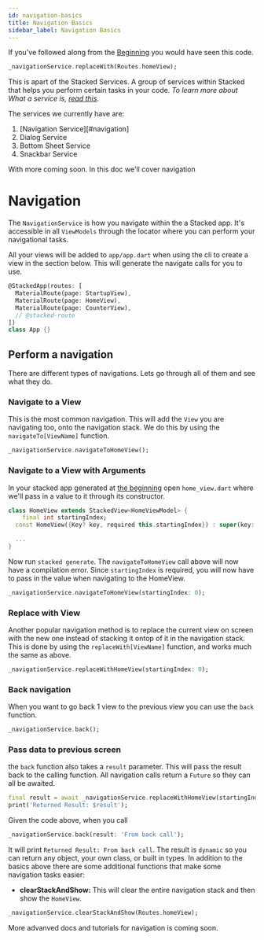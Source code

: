 ```yaml
---
id: navigation-basics
title: Navigation Basics
sidebar_label: Navigation Basics
---
```


If you've followed along from the [Beginning](./00-overview.md) you would have seen this code. 

```dart
_navigationService.replaceWith(Routes.homeView);
```

This is apart of the Stacked Services. A group of services within Stacked that helps you perform certain tasks in your code. _To learn more about What a service is, [read this](/basics-in-depth/services.md)_. 

The services we currently have are:

1. [Navigation Service][#navigation]
2. Dialog Service
3. Bottom Sheet Service
4. Snackbar Service

With more coming soon. In this doc we'll cover navigation

# Navigation

The `NavigationService` is how you navigate within the a Stacked app. It's accessible in all `ViewModels` through the locator where you can perform your navigational tasks. 

All your views will be added to `app/app.dart` when using the cli to create a view in the section below. This will generate the navigate calls for you to use.

```dart lib/app/app.dart
@StackedApp(routes: [
  MaterialRoute(page: StartupView),
  MaterialRoute(page: HomeView),
  MaterialRoute(page: CounterView),
  // @stacked-route
])
class App {}
```

## Perform a navigation

There are different types of navigations. Lets go through all of them and see what they do. 

### Navigate to a View

This is the most common navigation. This will add the `View` you are navigating too, onto the navigation stack. We do this by using the `navigateTo[ViewName]` function.

```dart
_navigationService.navigateToHomeView();
```

### Navigate to a View with Arguments

In your stacked app generated at [the beginning](./00-overview.md) open `home_view.dart` where we'll pass in a value to it through its constructor. 

```dart
class HomeView extends StackedView<HomeViewModel> {
    final int startingIndex;
  const HomeView({Key? key, required this.startingIndex}) : super(key: key);

  ...
}
```

Now run `stacked generate`. The `navigateToHomeView` call above will now have a compilation error. Since `startingIndex` is required, you will now have to pass in the value when navigating to the HomeView.

```dart
_navigationService.navigateToHomeView(startingIndex: 0);
```

### Replace with View

Another popular navigation method is to replace the current view on screen with the new one instead of stacking it ontop of it in the navigation stack. This is done by using the `replaceWith[ViewName]` function, and works much the same as above.

```dart
_navigationService.replaceWithHomeView(startingIndex: 0);
```

### Back navigation

When you want to go back 1 view to the previous view you can use the `back` function. 

```dart
_navigationService.back();
```

### Pass data to previous screen

the `back` function also takes a `result` parameter. This will pass the result back to the calling function. All navigation calls return a `Future` so they can all be awaited. 

```dart
final result = await _navigationService.replaceWithHomeView(startingIndex: 0);
print('Returned Result: $result');
```

Given the code above, when you call

```dart
_navigationService.back(result: 'From back call');
```

It will print `Returned Result: From back call`. The result is `dynamic` so you can return any object, your own class, or built in types. In addition to the basics above there are some additional functions that make some navigation tasks easier:

- **clearStackAndShow:** This will clear the entire navigation stack and then show the `HomeView`.

```dart
_navigationService.clearStackAndShow(Routes.homeView);
```

More advanved docs and tutorials for navigation is coming soon.